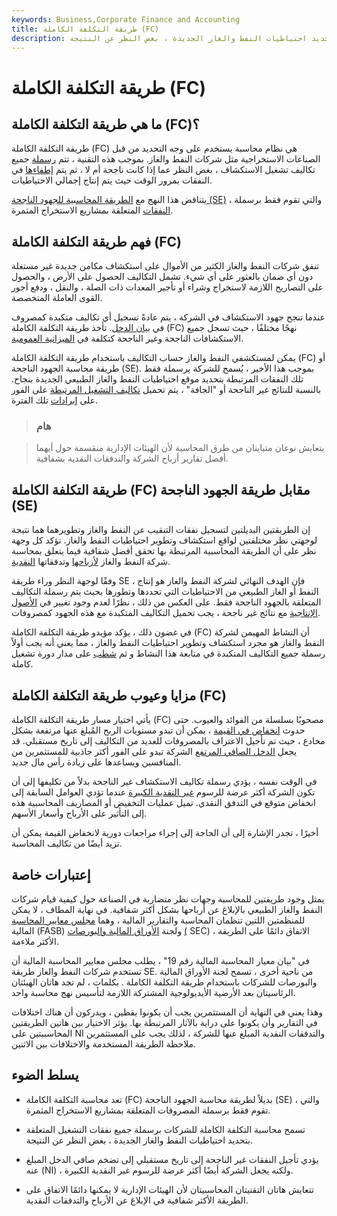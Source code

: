 ```yaml
---
keywords: Business,Corporate Finance and Accounting
title: طريقة التكلفة الكاملة (FC)
description: تسمح محاسبة التكلفة الكاملة للشركات برسملة جميع نفقات التشغيل المتعلقة بتحديد احتياطيات النفط والغاز الجديدة ، بغض النظر عن النتيجة.
---
```


# طريقة التكلفة الكاملة (FC)
## ما هي طريقة التكلفة الكاملة (FC)؟

طريقة التكلفة الكاملة (FC) هي نظام محاسبة يستخدم على وجه التحديد من قبل الصناعات الاستخراجية مثل شركات النفط والغاز. بموجب هذه التقنية ، تتم [رسملة](/capitalizedcost) جميع تكاليف تشغيل الاستكشاف ، بغض النظر عما إذا كانت ناجحة أم لا ، ثم يتم [إطفاءها](/amortization) في النفقات بمرور الوقت حيث يتم إنتاج إجمالي الاحتياطيات.

يتناقض هذا النهج مع [الطريقة المحاسبية للجهود الناجحة (SE)](/accountingmethod) ، والتي تقوم فقط برسملة [النفقات](/expense) المتعلقة بمشاريع الاستخراج المثمرة.

## فهم طريقة التكلفة الكاملة (FC)

تنفق شركات النفط والغاز الكثير من الأموال على استكشاف مكامن جديدة غير مستغلة دون أي ضمان بالعثور على أي شيء. تشمل التكاليف الحصول على الأرض ، والحصول على التصاريح اللازمة لاستخراج وشراء أو تأجير المعدات ذات الصلة ، والنقل ، ودفع أجور القوى العاملة المتخصصة.

عندما تنجح جهود الاستكشاف في الشركة ، يتم عادةً تسجيل أي تكاليف متكبدة كمصروف في [بيان الدخل](/incomestatement). تأخذ طريقة التكلفة الكاملة (FC) نهجًا مختلفًا ، حيث تسجل جميع الاستكشافات الناجحة وغير الناجحة كتكلفة في [الميزانية العمومية](/balancesheet).

يمكن لمستكشفي النفط والغاز حساب التكاليف باستخدام طريقة التكلفة الكاملة (FC) أو طريقة محاسبة الجهود الناجحة (SE). بموجب هذا الأخير ، يُسمح للشركة برسملة فقط تلك النفقات المرتبطة بتحديد موقع احتياطيات النفط والغاز الطبيعي الجديدة بنجاح. بالنسبة للنتائج غير الناجحة أو "الجافة" ، يتم تحميل [تكاليف التشغيل المرتبطة](/operating-cost) على الفور على [إيرادات](/revenue) تلك الفترة.

> ### هام

> يتعايش نوعان متباينان من طرق المحاسبة لأن الهيئات الإدارية منقسمة حول أيهما أفضل تقارير أرباح الشركة والتدفقات النقدية بشفافية.

>

## طريقة التكلفة الكاملة (FC) مقابل طريقة الجهود الناجحة (SE)

إن الطريقتين البديلتين لتسجيل نفقات التنقيب عن النفط والغاز وتطويرهما هما نتيجة لوجهتي نظر مختلفتين لواقع استكشاف وتطوير احتياطيات النفط والغاز. تؤكد كل وجهة نظر على أن الطريقة المحاسبية المرتبطة بها تحقق أفضل شفافية فيما يتعلق بمحاسبة شركة النفط والغاز [لأرباحها](/earnings) وتدفقاتها [النقدية](/cashflow).

وفقًا لوجهة النظر وراء طريقة SE ، فإن الهدف النهائي لشركة النفط والغاز هو إنتاج النفط أو الغاز الطبيعي من الاحتياطيات التي تحددها وتطورها بحيث يتم رسملة التكاليف المتعلقة بالجهود الناجحة فقط. على العكس من ذلك ، نظرًا لعدم وجود تغيير في [الأصول الإنتاجية](/asset) مع نتائج غير ناجحة ، يجب تحميل التكاليف المتكبدة مع هذه الجهود كمصروفات.

في غضون ذلك ، يؤكد مؤيدو طريقة التكلفة الكاملة (FC) أن النشاط المهيمن لشركة النفط والغاز هو مجرد استكشاف وتطوير احتياطيات النفط والغاز ، مما يعني أنه يجب أولاً رسملة جميع التكاليف المتكبدة في متابعة هذا النشاط و ثم [شطب](/write-off) على مدار دورة تشغيل كاملة.

## مزايا وعيوب طريقة التكلفة الكاملة (FC)

يأتي اختيار مسار طريقة التكلفة الكاملة (FC) مصحوبًا بسلسلة من الفوائد والعيوب. حتى حدوث [انخفاض في القيمة](/impairment) ، يمكن أن تبدو مستويات الربح المُبلغ عنها مرتفعة بشكل مخادع ، حيث تم تأجيل الاعتراف بالمصروفات للعديد من التكاليف إلى تاريخ مستقبلي. قد يجعل [الدخل الصافي المرتفع](/netincome) الشركة تبدو على الفور أكثر جاذبية للمستثمرين من المنافسين ويساعدها على زيادة رأس مال جديد.

في الوقت نفسه ، يؤدي رسملة تكاليف الاستكشاف غير الناجحة بدلاً من تكليفها إلى أن تكون الشركة أكثر عرضة للرسوم [غير النقدية الكبيرة](/noncashcharge) عندما تؤدي العوامل السابقة إلى انخفاض متوقع في التدفق النقدي. تميل عمليات التخفيض أو المصاريف المحاسبية هذه إلى التأثير على الأرباح وأسعار الأسهم.

أخيرًا ، تجدر الإشارة إلى أن الحاجة إلى إجراء مراجعات دورية لانخفاض القيمة يمكن أن تزيد أيضًا من تكاليف المحاسبة.

## إعتبارات خاصة

يمثل وجود طريقتين للمحاسبة وجهات نظر متضاربة في الصناعة حول كيفية قيام شركات النفط والغاز الطبيعي بالإبلاغ عن أرباحها بشكل أكثر شفافية. في نهاية المطاف ، لا يمكن للمنظمتين اللتين تنظمان المحاسبة والتقارير المالية ، وهما [مجلس معايير المحاسبة](/fasb) المالية (FASB) ولجنة [الأوراق المالية والبورصات](/sec) [(](/sec) SEC) ، الاتفاق دائمًا على الطريقة الأكثر ملاءمة.

في "بيان معيار المحاسبة المالية رقم 19" ، يطلب مجلس معايير المحاسبة المالية أن تستخدم شركات النفط والغاز طريقة SE. من ناحية أخرى ، تسمح لجنة الأوراق المالية والبورصات للشركات باستخدام طريقة التكلفة الكاملة . بكلمات ، لم تجد هاتان الهيئتان الرئاسيتان بعد الأرضية الأيديولوجية المشتركة اللازمة لتأسيس نهج محاسبة واحد.

وهذا يعني في النهاية أن المستثمرين يجب أن يكونوا يقظين ، ويدركون أن هناك اختلافات في التقارير وأن يكونوا على دراية بالآثار المرتبطة بها. يؤثر الاختيار بين هاتين الطريقتين المحاسبيتين على NI والتدفقات النقدية المبلغ عنها للشركة ، لذلك يجب على المستثمرين ملاحظة الطريقة المستخدمة والاختلافات بين الاثنين.

## يسلط الضوء

- تعد محاسبة التكلفة الكاملة (FC) بديلاً لطريقة محاسبة الجهود الناجحة (SE) ، والتي تقوم فقط برسملة المصروفات المتعلقة بمشاريع الاستخراج المثمرة.

- تسمح محاسبة التكلفة الكاملة للشركات برسملة جميع نفقات التشغيل المتعلقة بتحديد احتياطيات النفط والغاز الجديدة ، بغض النظر عن النتيجة.

- يؤدي تأجيل النفقات غير الناجحة إلى تاريخ مستقبلي إلى تضخم صافي الدخل المبلغ عنه (NI) ، ولكنه يجعل الشركة أيضًا أكثر عرضة للرسوم غير النقدية الكبيرة.

- تتعايش هاتان التقنيتان المحاسبيتان لأن الهيئات الإدارية لا يمكنها دائمًا الاتفاق على الطريقة الأكثر شفافية في الإبلاغ عن الأرباح والتدفقات النقدية.

